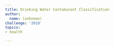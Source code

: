 ```yaml
---
title: Drinking Water Contaminant Classification
author:
  name: (unknown)
challenge: '2018'
topics:
- health

---
```




